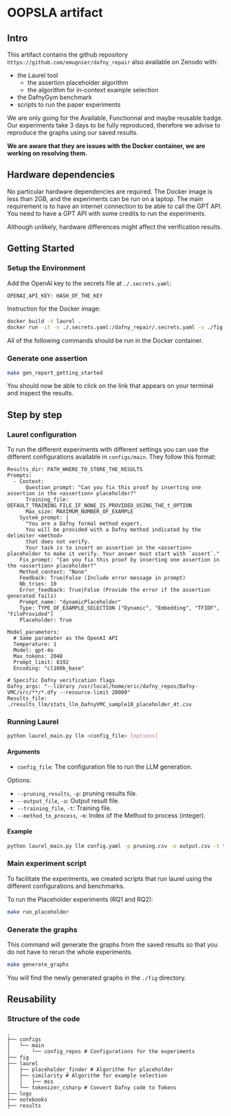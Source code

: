 # OOPSLA artifact

## Intro

This artifact contains the github repository `https://github.com/emugnier/dafny_repair` also available on Zenodo with:
- the Laurel tool
    - the assertion placeholder algorithm
    - the algorithm for in-context example selection
- the DafnyGym benchmark
- scripts to run the paper experiments

We are only going for the Available, Functionnal and maybe reusable badge.
Our experiments take 3 days to be fully reproduced, therefore we advise to reproduce the graphs using our saved results.

**We are aware that they are issues with the Docker container, we are working on resolving them.**

## Hardware dependencies

No particular hardware dependencies are required. The Docker image is less than 2GB, and the experiments can be run on a laptop.
The main requirement is to have an internet connection to be able to call the GPT API. You need to have a GPT API with some credits to run the experiments.

Although unlikely, hardware differences might affect the verification results.

## Getting Started

### Setup the Environment

Add the OpenAI key to the secrets file at `./.secrets.yaml`:
```
OPENAI_API_KEY: HASH_OF_THE_KEY
```

Instruction for the Docker image:
```sh
docker build -t laurel .
docker run -it -v ./.secrets.yaml:/dafny_repair/.secrets.yaml -v ./fig:/dafny_repair/fig -p 8866:8866 -p 8889:8889 laurel
```

All of the following commands should be run in the Docker container.

### Generate one assertion

```bash
make gen_report_getting_started
```
You should now be able to click on the link that appears on your terminal and inspect the results.

## Step by step

### Laurel configuration

To run the different experiments with different settings you can use the different configurations available in `configs/main`.
They follow this format:
```
Results_dir: PATH_WHERE_TO_STORE_THE_RESULTS
Prompts:
  - Context:
      Question_prompt: "Can you fix this proof by inserting one assertion in the <assertion> placeholder?"
      Training_file: DEFAULT_TRAINING_FILE_IF_NONE_IS_PROVIDED_USING_THE_t_OPTION
      Max_size: MAXIMUM_NUMBER_OF_EXAMPLE
    System_prompt: |
      "You are a Dafny formal method expert.
      You will be provided with a Dafny method indicated by the delimiter <method>
      that does not verify.
      Your task is to insert an assertion in the <assertion> placeholder to make it verify. Your answer must start with `assert`."
    Fix_prompt: "Can you fix this proof by inserting one assertion in the <assertion> placeholder?"
    Method_context: "None"
    Feedback: True|False (Include error message in prompt)
    Nb_tries: 10
    Error_feedback: True|False (Provide the error if the assertion generated fails)
    Prompt_name: "dynamicPlaceholder"
    Type: TYPE_OF_EXAMPLE_SELECTION ["Dynamic", "Embedding", "TFIDF", "FileProvided"]
    Placeholder: True

Model_parameters:
  # Same paramater as the OpenAI API
  Temperature: 1
  Model: gpt-4o
  Max_tokens: 2048
  Prompt_limit: 8192
  Encoding: "cl100k_base"

# Specific Dafny verification flags
Dafny_args: "--library /usr/local/home/eric/dafny_repos/Dafny-VMC/src/**/*.dfy --resource-limit 20000"
Results_file: ./results_llm/stats_llm_DafnyVMC_sample10_placeholder_4t.csv
```

### Running Laurel

```sh
python laurel_main.py llm <config_file> [options]
```

#### Arguments

- `config_file`: The configuration file to run the LLM generation.

Options:
- `--pruning_results`, `-p`: pruning results file.
- `--output_file`, `-o`: Output result file.
- `--training_file`, `-t`: Training file.
- `--method_to_process`, `-m`: Index of the Method to process (integer).

#### Example

```sh
python laurel_main.py llm config.yaml -p pruning.csv -o output.csv -t training.csv -m 1
```

### Main experiment script
To facilitate the experiments, we created scripts that run laurel using the different configurations and benchmarks.

To run the Placeholder experiments (RQ1 and RQ2):
```sh
make run_placeholder
```

### Generate the graphs

This command will generate the graphs from the saved results so that you do not have to rerun the whole experiments.
```sh
make generate_graphs
```
You will find the newly generated graphs in the `./fig` directory.

## Reusability

### Structure of the code

```
.
├── configs
│   └── main
│       └── config_repos # Configurations for the experiments
├── fig
├── laurel
│   ├── placeholder_finder # Algorithm for placeholder
│   ├── similarity # Algorithm for example selection
│   │   ├── mss
│   └── tokenizer_csharp # Convert Dafny code to Tokens
├── logs
├── notebooks
├── results
```
